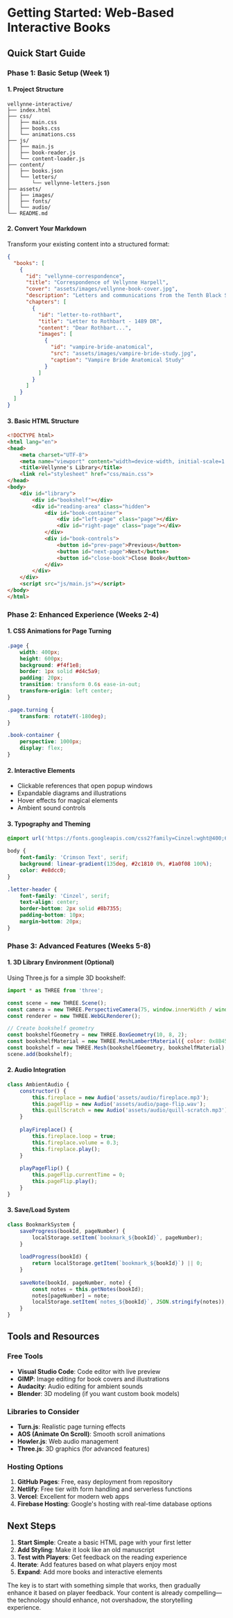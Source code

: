 # Getting Started: Web-Based Interactive Books

## Quick Start Guide

### Phase 1: Basic Setup (Week 1)

#### 1. Project Structure
```
vellynne-interactive/
├── index.html
├── css/
│   ├── main.css
│   ├── books.css
│   └── animations.css
├── js/
│   ├── main.js
│   ├── book-reader.js
│   └── content-loader.js
├── content/
│   ├── books.json
│   └── letters/
│       └── vellynne-letters.json
├── assets/
│   ├── images/
│   ├── fonts/
│   └── audio/
└── README.md
```

#### 2. Convert Your Markdown
Transform your existing content into a structured format:

```json
{
  "books": [
    {
      "id": "vellynne-correspondence",
      "title": "Correspondence of Vellynne Harpell",
      "cover": "assets/images/vellynne-book-cover.jpg",
      "description": "Letters and communications from the Tenth Black Staff",
      "chapters": [
        {
          "id": "letter-to-rothbart",
          "title": "Letter to Rothbart - 1489 DR",
          "content": "Dear Rothbart...",
          "images": [
            {
              "id": "vampire-bride-anatomical",
              "src": "assets/images/vampire-bride-study.jpg",
              "caption": "Vampire Bride Anatomical Study"
            }
          ]
        }
      ]
    }
  ]
}
```

#### 3. Basic HTML Structure
```html
<!DOCTYPE html>
<html lang="en">
<head>
    <meta charset="UTF-8">
    <meta name="viewport" content="width=device-width, initial-scale=1.0">
    <title>Vellynne's Library</title>
    <link rel="stylesheet" href="css/main.css">
</head>
<body>
    <div id="library">
        <div id="bookshelf"></div>
        <div id="reading-area" class="hidden">
            <div id="book-container">
                <div id="left-page" class="page"></div>
                <div id="right-page" class="page"></div>
            </div>
            <div id="book-controls">
                <button id="prev-page">Previous</button>
                <button id="next-page">Next</button>
                <button id="close-book">Close Book</button>
            </div>
        </div>
    </div>
    <script src="js/main.js"></script>
</body>
</html>
```

### Phase 2: Enhanced Experience (Weeks 2-4)

#### 1. CSS Animations for Page Turning
```css
.page {
    width: 400px;
    height: 600px;
    background: #f4f1e8;
    border: 1px solid #d4c5a9;
    padding: 20px;
    transition: transform 0.6s ease-in-out;
    transform-origin: left center;
}

.page.turning {
    transform: rotateY(-180deg);
}

.book-container {
    perspective: 1000px;
    display: flex;
}
```

#### 2. Interactive Elements
- Clickable references that open popup windows
- Expandable diagrams and illustrations
- Hover effects for magical elements
- Ambient sound controls

#### 3. Typography and Theming
```css
@import url('https://fonts.googleapis.com/css2?family=Cinzel:wght@400;600&family=Crimson+Text:ital,wght@0,400;0,600;1,400&display=swap');

body {
    font-family: 'Crimson Text', serif;
    background: linear-gradient(135deg, #2c1810 0%, #1a0f08 100%);
    color: #e8dcc0;
}

.letter-header {
    font-family: 'Cinzel', serif;
    text-align: center;
    border-bottom: 2px solid #8b7355;
    padding-bottom: 10px;
    margin-bottom: 20px;
}
```

### Phase 3: Advanced Features (Weeks 5-8)

#### 1. 3D Library Environment (Optional)
Using Three.js for a simple 3D bookshelf:
```javascript
import * as THREE from 'three';

const scene = new THREE.Scene();
const camera = new THREE.PerspectiveCamera(75, window.innerWidth / window.innerHeight, 0.1, 1000);
const renderer = new THREE.WebGLRenderer();

// Create bookshelf geometry
const bookshelfGeometry = new THREE.BoxGeometry(10, 8, 2);
const bookshelfMaterial = new THREE.MeshLambertMaterial({ color: 0x8B4513 });
const bookshelf = new THREE.Mesh(bookshelfGeometry, bookshelfMaterial);
scene.add(bookshelf);
```

#### 2. Audio Integration
```javascript
class AmbientAudio {
    constructor() {
        this.fireplace = new Audio('assets/audio/fireplace.mp3');
        this.pageFlip = new Audio('assets/audio/page-flip.wav');
        this.quillScratch = new Audio('assets/audio/quill-scratch.mp3');
    }
    
    playFireplace() {
        this.fireplace.loop = true;
        this.fireplace.volume = 0.3;
        this.fireplace.play();
    }
    
    playPageFlip() {
        this.pageFlip.currentTime = 0;
        this.pageFlip.play();
    }
}
```

#### 3. Save/Load System
```javascript
class BookmarkSystem {
    saveProgress(bookId, pageNumber) {
        localStorage.setItem(`bookmark_${bookId}`, pageNumber);
    }
    
    loadProgress(bookId) {
        return localStorage.getItem(`bookmark_${bookId}`) || 0;
    }
    
    saveNote(bookId, pageNumber, note) {
        const notes = this.getNotes(bookId);
        notes[pageNumber] = note;
        localStorage.setItem(`notes_${bookId}`, JSON.stringify(notes));
    }
}
```

## Tools and Resources

### Free Tools
- **Visual Studio Code**: Code editor with live preview
- **GIMP**: Image editing for book covers and illustrations
- **Audacity**: Audio editing for ambient sounds
- **Blender**: 3D modeling (if you want custom book models)

### Libraries to Consider
- **Turn.js**: Realistic page turning effects
- **AOS (Animate On Scroll)**: Smooth scroll animations
- **Howler.js**: Web audio management
- **Three.js**: 3D graphics (for advanced features)

### Hosting Options
1. **GitHub Pages**: Free, easy deployment from repository
2. **Netlify**: Free tier with form handling and serverless functions
3. **Vercel**: Excellent for modern web apps
4. **Firebase Hosting**: Google's hosting with real-time database options

## Next Steps

1. **Start Simple**: Create a basic HTML page with your first letter
2. **Add Styling**: Make it look like an old manuscript
3. **Test with Players**: Get feedback on the reading experience
4. **Iterate**: Add features based on what players enjoy most
5. **Expand**: Add more books and interactive elements

The key is to start with something simple that works, then gradually enhance it based on player feedback. Your content is already compelling—the technology should enhance, not overshadow, the storytelling experience.
